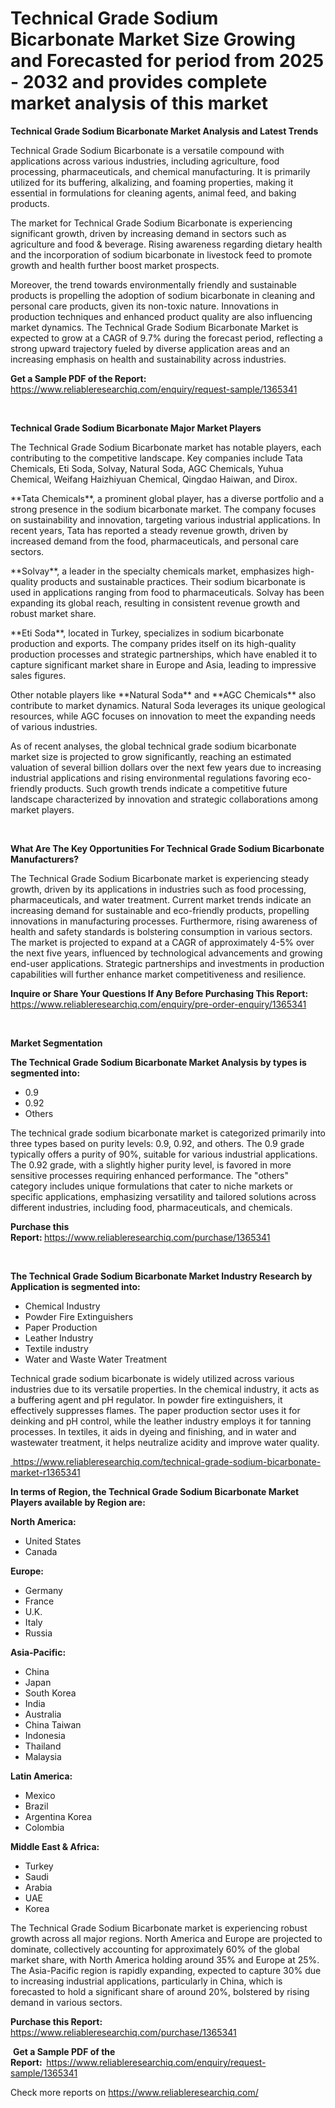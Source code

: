 <p><h1>Technical Grade Sodium Bicarbonate Market Size Growing and Forecasted for period from 2025 - 2032 and provides complete market analysis of this market</h1></p><p><strong>Technical Grade Sodium Bicarbonate Market Analysis and Latest Trends</strong></p>
<p><p>Technical Grade Sodium Bicarbonate is a versatile compound with applications across various industries, including agriculture, food processing, pharmaceuticals, and chemical manufacturing. It is primarily utilized for its buffering, alkalizing, and foaming properties, making it essential in formulations for cleaning agents, animal feed, and baking products. </p><p>The market for Technical Grade Sodium Bicarbonate is experiencing significant growth, driven by increasing demand in sectors such as agriculture and food & beverage. Rising awareness regarding dietary health and the incorporation of sodium bicarbonate in livestock feed to promote growth and health further boost market prospects. </p><p>Moreover, the trend towards environmentally friendly and sustainable products is propelling the adoption of sodium bicarbonate in cleaning and personal care products, given its non-toxic nature. Innovations in production techniques and enhanced product quality are also influencing market dynamics. The Technical Grade Sodium Bicarbonate Market is expected to grow at a CAGR of 9.7% during the forecast period, reflecting a strong upward trajectory fueled by diverse application areas and an increasing emphasis on health and sustainability across industries.</p></p>
<p><strong>Get a Sample PDF of the Report:&nbsp;</strong> <a href="https://www.reliableresearchiq.com/enquiry/request-sample/1365341?utm_campaign=3048&utm_medium=2&utm_source=Github&utm_content=ia&utm_term=22032025&utm_id=technical-grade-sodium-bicarbonate">https://www.reliableresearchiq.com/enquiry/request-sample/1365341</a></p>
<p>&nbsp;</p>
<p><strong>Technical Grade Sodium Bicarbonate Major Market Players</strong></p>
<p><p>The Technical Grade Sodium Bicarbonate market has notable players, each contributing to the competitive landscape. Key companies include Tata Chemicals, Eti Soda, Solvay, Natural Soda, AGC Chemicals, Yuhua Chemical, Weifang Haizhiyuan Chemical, Qingdao Haiwan, and Dirox.</p><p>**Tata Chemicals**, a prominent global player, has a diverse portfolio and a strong presence in the sodium bicarbonate market. The company focuses on sustainability and innovation, targeting various industrial applications. In recent years, Tata has reported a steady revenue growth, driven by increased demand from the food, pharmaceuticals, and personal care sectors.</p><p>**Solvay**, a leader in the specialty chemicals market, emphasizes high-quality products and sustainable practices. Their sodium bicarbonate is used in applications ranging from food to pharmaceuticals. Solvay has been expanding its global reach, resulting in consistent revenue growth and robust market share.</p><p>**Eti Soda**, located in Turkey, specializes in sodium bicarbonate production and exports. The company prides itself on its high-quality production processes and strategic partnerships, which have enabled it to capture significant market share in Europe and Asia, leading to impressive sales figures.</p><p>Other notable players like **Natural Soda** and **AGC Chemicals** also contribute to market dynamics. Natural Soda leverages its unique geological resources, while AGC focuses on innovation to meet the expanding needs of various industries.</p><p>As of recent analyses, the global technical grade sodium bicarbonate market size is projected to grow significantly, reaching an estimated valuation of several billion dollars over the next few years due to increasing industrial applications and rising environmental regulations favoring eco-friendly products. Such growth trends indicate a competitive future landscape characterized by innovation and strategic collaborations among market players.</p></p>
<p>&nbsp;</p>
<p><strong>What Are The Key Opportunities For Technical Grade Sodium Bicarbonate Manufacturers?</strong></p>
<p><p>The Technical Grade Sodium Bicarbonate market is experiencing steady growth, driven by its applications in industries such as food processing, pharmaceuticals, and water treatment. Current market trends indicate an increasing demand for sustainable and eco-friendly products, propelling innovations in manufacturing processes. Furthermore, rising awareness of health and safety standards is bolstering consumption in various sectors. The market is projected to expand at a CAGR of approximately 4-5% over the next five years, influenced by technological advancements and growing end-user applications. Strategic partnerships and investments in production capabilities will further enhance market competitiveness and resilience.</p></p>
<p><strong>Inquire or Share Your Questions If Any Before Purchasing This Report:</strong> <a href="https://www.reliableresearchiq.com/enquiry/pre-order-enquiry/1365341?utm_campaign=3048&utm_medium=2&utm_source=Github&utm_content=ia&utm_term=22032025&utm_id=technical-grade-sodium-bicarbonate">https://www.reliableresearchiq.com/enquiry/pre-order-enquiry/1365341</a></p>
<p>&nbsp;</p>
<p><strong>Market Segmentation</strong></p>
<p><strong>The Technical Grade Sodium Bicarbonate Market Analysis by types is segmented into:</strong></p>
<p><ul><li>0.9</li><li>0.92</li><li>Others</li></ul></p>
<p><p>The technical grade sodium bicarbonate market is categorized primarily into three types based on purity levels: 0.9, 0.92, and others. The 0.9 grade typically offers a purity of 90%, suitable for various industrial applications. The 0.92 grade, with a slightly higher purity level, is favored in more sensitive processes requiring enhanced performance. The "others" category includes unique formulations that cater to niche markets or specific applications, emphasizing versatility and tailored solutions across different industries, including food, pharmaceuticals, and chemicals.</p></p>
<p><strong>Purchase this Report:&nbsp;</strong><a href="https://www.reliableresearchiq.com/purchase/1365341?utm_campaign=3048&utm_medium=2&utm_source=Github&utm_content=ia&utm_term=22032025&utm_id=technical-grade-sodium-bicarbonate">https://www.reliableresearchiq.com/purchase/1365341</a></p>
<p>&nbsp;</p>
<p><strong>The Technical Grade Sodium Bicarbonate Market Industry Research by Application is segmented into:</strong></p>
<p><ul><li>Chemical Industry</li><li>Powder Fire Extinguishers</li><li>Paper Production</li><li>Leather Industry</li><li>Textile industry</li><li>Water and Waste Water Treatment</li></ul></p>
<p><p>Technical grade sodium bicarbonate is widely utilized across various industries due to its versatile properties. In the chemical industry, it acts as a buffering agent and pH regulator. In powder fire extinguishers, it effectively suppresses flames. The paper production sector uses it for deinking and pH control, while the leather industry employs it for tanning processes. In textiles, it aids in dyeing and finishing, and in water and wastewater treatment, it helps neutralize acidity and improve water quality.</p></p>
<p><a href="https://www.reliableresearchiq.com/technical-grade-sodium-bicarbonate-market-r1365341?utm_campaign=3048&utm_medium=2&utm_source=Github&utm_content=ia&utm_term=22032025&utm_id=technical-grade-sodium-bicarbonate">&nbsp;https://www.reliableresearchiq.com/technical-grade-sodium-bicarbonate-market-r1365341</a></p>
<p><strong>In terms of Region, the Technical Grade Sodium Bicarbonate Market Players available by Region are:</strong></p>
<p>
    <p> <strong> North America: </strong>
        <ul>
            <li>United States</li>
            <li>Canada</li>
        </ul>
        </p> 
    <p> <strong> Europe: </strong>
        <ul>
            <li>Germany</li>
            <li>France</li>
            <li>U.K.</li>
            <li>Italy</li>
            <li>Russia</li>
        </ul>
        </p> 
    <p> <strong> Asia-Pacific: </strong>
        <ul>
            <li>China</li>
            <li>Japan</li>
            <li>South Korea</li>
            <li>India</li>
            <li>Australia</li>
            <li>China Taiwan</li>
            <li>Indonesia</li>
            <li>Thailand</li>
            <li>Malaysia</li>
        </ul>
        </p> 
    <p> <strong> Latin America: </strong>
        <ul>
            <li>Mexico</li>
            <li>Brazil</li>
            <li>Argentina Korea</li>
            <li>Colombia</li>
        </ul>
        </p> 
    <p> <strong> Middle East & Africa: </strong>
        <ul>
            <li>Turkey</li>
            <li>Saudi</li>
            <li>Arabia</li>
            <li>UAE</li>
            <li>Korea</li>
        </ul>
    </p>
    </p>
<p><p>The Technical Grade Sodium Bicarbonate market is experiencing robust growth across all major regions. North America and Europe are projected to dominate, collectively accounting for approximately 60% of the global market share, with North America holding around 35% and Europe at 25%. The Asia-Pacific region is rapidly expanding, expected to capture 30% due to increasing industrial applications, particularly in China, which is forecasted to hold a significant share of around 20%, bolstered by rising demand in various sectors.</p></p>
<p><strong>Purchase this Report: </strong><a href="https://www.reliableresearchiq.com/purchase/1365341?utm_campaign=3048&utm_medium=2&utm_source=Github&utm_content=ia&utm_term=22032025&utm_id=technical-grade-sodium-bicarbonate">https://www.reliableresearchiq.com/purchase/1365341</a></p>
<p>&nbsp;<strong>Get a Sample PDF of the Report:&nbsp;&nbsp;</strong><a href="https://www.reliableresearchiq.com/enquiry/request-sample/1365341?utm_campaign=3048&utm_medium=2&utm_source=Github&utm_content=ia&utm_term=22032025&utm_id=technical-grade-sodium-bicarbonate">https://www.reliableresearchiq.com/enquiry/request-sample/1365341</a></p>
<p><strong></strong></p>
<p>Check more reports on <a href="https://www.reliableresearchiq.com/?utm_campaign=3048&utm_medium=2&utm_source=Github&utm_content=ia&utm_term=22032025&utm_id=technical-grade-sodium-bicarbonate">https://www.reliableresearchiq.com/</a></p>